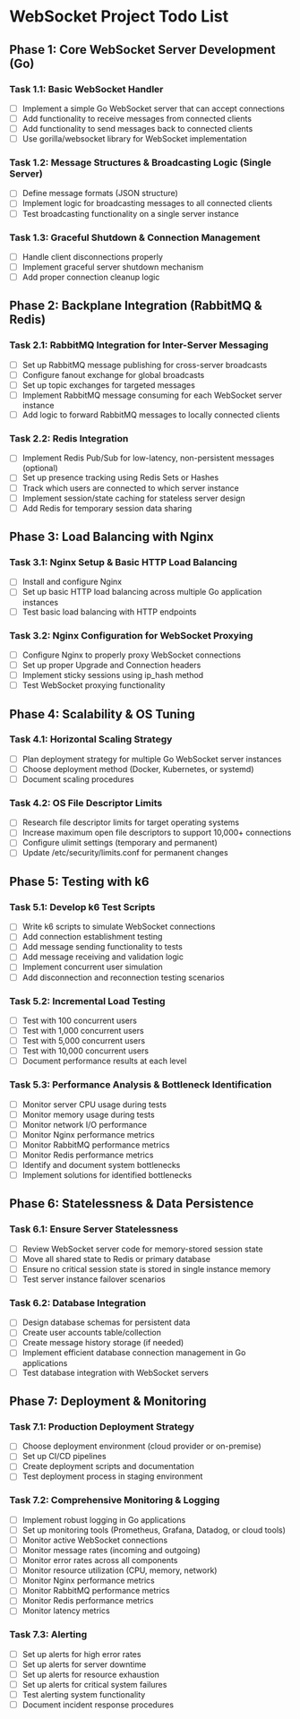 # WebSocket Project Todo List

## Phase 1: Core WebSocket Server Development (Go)

### Task 1.1: Basic WebSocket Handler
- [ ] Implement a simple Go WebSocket server that can accept connections
- [ ] Add functionality to receive messages from connected clients
- [ ] Add functionality to send messages back to connected clients
- [ ] Use gorilla/websocket library for WebSocket implementation

### Task 1.2: Message Structures & Broadcasting Logic (Single Server)
- [ ] Define message formats (JSON structure)
- [ ] Implement logic for broadcasting messages to all connected clients
- [ ] Test broadcasting functionality on a single server instance

### Task 1.3: Graceful Shutdown & Connection Management
- [ ] Handle client disconnections properly
- [ ] Implement graceful server shutdown mechanism
- [ ] Add proper connection cleanup logic

## Phase 2: Backplane Integration (RabbitMQ & Redis)

### Task 2.1: RabbitMQ Integration for Inter-Server Messaging
- [ ] Set up RabbitMQ message publishing for cross-server broadcasts
- [ ] Configure fanout exchange for global broadcasts
- [ ] Set up topic exchanges for targeted messages
- [ ] Implement RabbitMQ message consuming for each WebSocket server instance
- [ ] Add logic to forward RabbitMQ messages to locally connected clients

### Task 2.2: Redis Integration
- [ ] Implement Redis Pub/Sub for low-latency, non-persistent messages (optional)
- [ ] Set up presence tracking using Redis Sets or Hashes
- [ ] Track which users are connected to which server instance
- [ ] Implement session/state caching for stateless server design
- [ ] Add Redis for temporary session data sharing

## Phase 3: Load Balancing with Nginx

### Task 3.1: Nginx Setup & Basic HTTP Load Balancing
- [ ] Install and configure Nginx
- [ ] Set up basic HTTP load balancing across multiple Go application instances
- [ ] Test basic load balancing with HTTP endpoints

### Task 3.2: Nginx Configuration for WebSocket Proxying
- [ ] Configure Nginx to properly proxy WebSocket connections
- [ ] Set up proper Upgrade and Connection headers
- [ ] Implement sticky sessions using ip_hash method
- [ ] Test WebSocket proxying functionality

## Phase 4: Scalability & OS Tuning

### Task 4.1: Horizontal Scaling Strategy
- [ ] Plan deployment strategy for multiple Go WebSocket server instances
- [ ] Choose deployment method (Docker, Kubernetes, or systemd)
- [ ] Document scaling procedures

### Task 4.2: OS File Descriptor Limits
- [ ] Research file descriptor limits for target operating systems
- [ ] Increase maximum open file descriptors to support 10,000+ connections
- [ ] Configure ulimit settings (temporary and permanent)
- [ ] Update /etc/security/limits.conf for permanent changes

## Phase 5: Testing with k6

### Task 5.1: Develop k6 Test Scripts
- [ ] Write k6 scripts to simulate WebSocket connections
- [ ] Add connection establishment testing
- [ ] Add message sending functionality to tests
- [ ] Add message receiving and validation logic
- [ ] Implement concurrent user simulation
- [ ] Add disconnection and reconnection testing scenarios

### Task 5.2: Incremental Load Testing
- [ ] Test with 100 concurrent users
- [ ] Test with 1,000 concurrent users
- [ ] Test with 5,000 concurrent users
- [ ] Test with 10,000 concurrent users
- [ ] Document performance results at each level

### Task 5.3: Performance Analysis & Bottleneck Identification
- [ ] Monitor server CPU usage during tests
- [ ] Monitor memory usage during tests
- [ ] Monitor network I/O performance
- [ ] Monitor Nginx performance metrics
- [ ] Monitor RabbitMQ performance metrics
- [ ] Monitor Redis performance metrics
- [ ] Identify and document system bottlenecks
- [ ] Implement solutions for identified bottlenecks

## Phase 6: Statelessness & Data Persistence

### Task 6.1: Ensure Server Statelessness
- [ ] Review WebSocket server code for memory-stored session state
- [ ] Move all shared state to Redis or primary database
- [ ] Ensure no critical session state is stored in single instance memory
- [ ] Test server instance failover scenarios

### Task 6.2: Database Integration
- [ ] Design database schemas for persistent data
- [ ] Create user accounts table/collection
- [ ] Create message history storage (if needed)
- [ ] Implement efficient database connection management in Go applications
- [ ] Test database integration with WebSocket servers

## Phase 7: Deployment & Monitoring

### Task 7.1: Production Deployment Strategy
- [ ] Choose deployment environment (cloud provider or on-premise)
- [ ] Set up CI/CD pipelines
- [ ] Create deployment scripts and documentation
- [ ] Test deployment process in staging environment

### Task 7.2: Comprehensive Monitoring & Logging
- [ ] Implement robust logging in Go applications
- [ ] Set up monitoring tools (Prometheus, Grafana, Datadog, or cloud tools)
- [ ] Monitor active WebSocket connections
- [ ] Monitor message rates (incoming and outgoing)
- [ ] Monitor error rates across all components
- [ ] Monitor resource utilization (CPU, memory, network)
- [ ] Monitor Nginx performance metrics
- [ ] Monitor RabbitMQ performance metrics
- [ ] Monitor Redis performance metrics
- [ ] Monitor latency metrics

### Task 7.3: Alerting
- [ ] Set up alerts for high error rates
- [ ] Set up alerts for server downtime
- [ ] Set up alerts for resource exhaustion
- [ ] Set up alerts for critical system failures
- [ ] Test alerting system functionality
- [ ] Document incident response procedures
